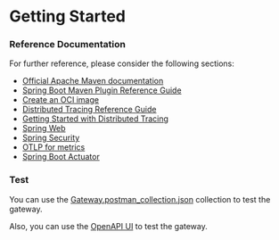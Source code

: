 # Getting Started

### Reference Documentation
For further reference, please consider the following sections:

* [Official Apache Maven documentation](https://maven.apache.org/guides/index.html)
* [Spring Boot Maven Plugin Reference Guide](https://docs.spring.io/spring-boot/3.3.4/maven-plugin)
* [Create an OCI image](https://docs.spring.io/spring-boot/3.3.4/maven-plugin/build-image.html)
* [Distributed Tracing Reference Guide](https://docs.micrometer.io/tracing/reference/index.html)
* [Getting Started with Distributed Tracing](https://docs.spring.io/spring-boot/3.3.4/reference/actuator/tracing.html)
* [Spring Web](https://docs.spring.io/spring-boot/docs/3.3.4/reference/htmlsingle/index.html#web)
* [Spring Security](https://docs.spring.io/spring-boot/docs/3.3.4/reference/htmlsingle/index.html#web.security)
* [OTLP for metrics](https://docs.spring.io/spring-boot/reference/actuator/metrics.html#actuator.metrics.export.otlp)
* [Spring Boot Actuator](https://docs.spring.io/spring-boot/docs/3.3.4/reference/htmlsingle/index.html#actuator)


### Test

You can use the [Gateway.postman_collection.json](../postman/Gateway.postman_collection.json) collection to test the gateway.

Also, you can use the [OpenAPI UI](http://localhost:8080/swagger-ui/index.html) to test the gateway.